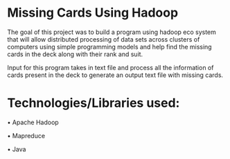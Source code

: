 # Missing Cards Using Hadoop

The goal of this project was to build a program using hadoop eco system that will allow distributed processing of data sets across clusters of computers using simple programming models and help find the missing cards in the deck along with their rank and suit.

Input for this program takes in text file and process all the information of cards present in the deck to generate an output text file with missing cards.

# Technologies/Libraries used:
• Apache Hadoop

• Mapreduce

• Java
